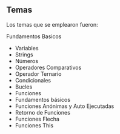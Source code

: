 ## Temas
Los temas que se emplearon fueron:

Fundamentos Basicos
- Variables
- Strings
- Números
- Operadores Comparativos
- Operador Ternario
- Condicionales
- Bucles
- Funciones
- Fundamentos básicos
- Funciones Anónimas y Auto Ejecutadas
- Retorno de Funciones
- Funciones Flecha
- Funciones This
